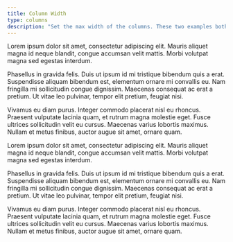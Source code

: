 ```yaml
---
title: Column Width
type: columns
description: "Set the max width of the columns. These two examples both have 4 columns, but show different amounts because of the column width. Given more space the columns will increase to match the specification."
---
```

<div class="cols4 m-y5 col-w4 f6">
	<p>Lorem ipsum dolor sit amet, consectetur adipiscing elit. Mauris aliquet magna id neque blandit, congue accumsan velit mattis. Morbi volutpat magna sed egestas interdum.</p>
	<p>Phasellus in gravida felis. Duis ut ipsum id mi tristique bibendum quis a erat. Suspendisse aliquam bibendum est, elementum ornare mi convallis eu. Nam fringilla mi sollicitudin congue dignissim. Maecenas consequat ac erat a pretium. Ut vitae leo pulvinar, tempor elit pretium, feugiat nisi.</p>
	<p>Vivamus eu diam purus. Integer commodo placerat nisl eu rhoncus. Praesent vulputate lacinia quam, et rutrum magna molestie eget. Fusce ultrices sollicitudin velit eu cursus. Maecenas varius lobortis maximus. Nullam et metus finibus, auctor augue sit amet, ornare quam.</p>
</div>

<div class="cols4 m-y5 col-w5 f6">
	<p>Lorem ipsum dolor sit amet, consectetur adipiscing elit. Mauris aliquet magna id neque blandit, congue accumsan velit mattis. Morbi volutpat magna sed egestas interdum.</p>
	<p>Phasellus in gravida felis. Duis ut ipsum id mi tristique bibendum quis a erat. Suspendisse aliquam bibendum est, elementum ornare mi convallis eu. Nam fringilla mi sollicitudin congue dignissim. Maecenas consequat ac erat a pretium. Ut vitae leo pulvinar, tempor elit pretium, feugiat nisi.</p>
	<p>Vivamus eu diam purus. Integer commodo placerat nisl eu rhoncus. Praesent vulputate lacinia quam, et rutrum magna molestie eget. Fusce ultrices sollicitudin velit eu cursus. Maecenas varius lobortis maximus. Nullam et metus finibus, auctor augue sit amet, ornare quam.</p>
</div>